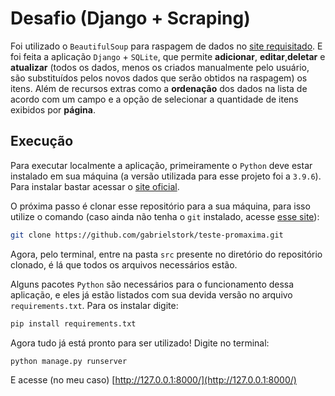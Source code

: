 # Desafio (Django + Scraping)

Foi utilizado o `BeautifulSoup` para raspagem de dados no [site requisitado](https://economizaalagoas.sefaz.al.gov.br/exibicaoPrecoCombustivel.htm?codTipoCombustivel=1). E foi feita a aplicação `Django` + `SQLite`, que permite **adicionar**, **editar**,**deletar** e **atualizar** (todos os dados, menos os criados manualmente pelo usuário, são substituídos pelos novos dados que serão obtidos na raspagem) os itens. Além de recursos extras como a **ordenação** dos dados na lista de acordo com um campo e a opção de selecionar a quantidade de itens exibidos por **página**.

## Execução

Para executar localmente a aplicação, primeiramente o `Python` deve estar instalado em sua máquina (a versão utilizada para esse projeto foi a `3.9.6`). Para instalar bastar acessar o [site oficial](https://www.python.org/).

O próxima passo é clonar esse repositório para a sua máquina, para isso utilize o comando (caso ainda não tenha o `git` instalado, acesse [esse site](https://git-scm.com/downloads)):

```sh
git clone https://github.com/gabrielstork/teste-promaxima.git
```

Agora, pelo terminal, entre na pasta `src` presente no diretório do repositório clonado, é lá que todos os arquivos necessários estão. 

Alguns pacotes `Python` são necessários para o funcionamento dessa aplicação, e eles já estão listados com sua devida versão no arquivo `requirements.txt`. Para os instalar digite:

```sh
pip install requirements.txt
```

Agora tudo já está pronto para ser utilizado! Digite no terminal:

```sh
python manage.py runserver
```

E acesse (no meu caso) [http://127.0.0.1:8000/](http://127.0.0.1:8000/)
